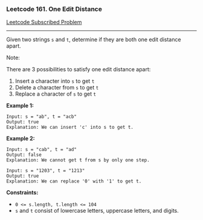 ### Leetcode 161. One Edit Distance

[Leetcode Subscribed Problem](https://leetcode.com/problems/one-edit-distance/description/)

---

Given two strings `s` and `t`, determine if they are both one edit distance apart.

Note:

There are 3 possibilities to satisfy one edit distance apart:

1. Insert a character into `s` to get `t`
2. Delete a character from `s` to get `t`
3. Replace a character of `s` to get `t`

**Example 1:**

```
Input: s = "ab", t = "acb"
Output: true
Explanation: We can insert 'c' into s to get t.
```

**Example 2:**

```
Input: s = "cab", t = "ad"
Output: false
Explanation: We cannot get t from s by only one step.
```

```
Input: s = "1203", t = "1213"
Output: true
Explanation: We can replace '0' with '1' to get t.
```

**Constraints:**

- `0 <= s.length, t.length <= 104`
- `s` and `t` consist of lowercase letters, uppercase letters, and digits.
